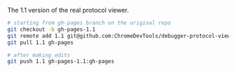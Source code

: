 The 1.1 version of the real protocol viewer.

```sh
# starting from gh-pages branch on the original repo
git checkout -b gh-pages-1.1
git remote add 1.1 git@github.com:ChromeDevTools/debugger-protocol-viewer-1.1.git
git pull 1.1 gh-pages

# after making edits
git push 1.1 gh-pages-1.1:gh-pages
```
